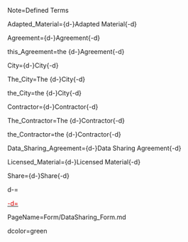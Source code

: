 Note=Defined Terms

Adapted_Material={d-}Adapted Material{-d}

Agreement={d-}Agreement{-d}

this_Agreement=the {d-}Agreement{-d}

City={d-}City{-d}

The_City=The {d-}City{-d}

the_City=the {d-}City{-d}

Contractor={d-}Contractor{-d}

The_Contractor=The {d-}Contractor{-d}

the_Contractor=the {d-}Contractor{-d}

Data_Sharing_Agreement={d-}Data Sharing Agreement{-d}

Licensed_Material={d-}Licensed Material{-d}

Share={d-}Share{-d}

d-=<a href="https://github.com/CommonAccord/DataShare/blob/master/Doc/{PageName}"><font color="{dcolor}">

-d=</font></a>

PageName=Form/DataSharing_Form.md

dcolor=green
